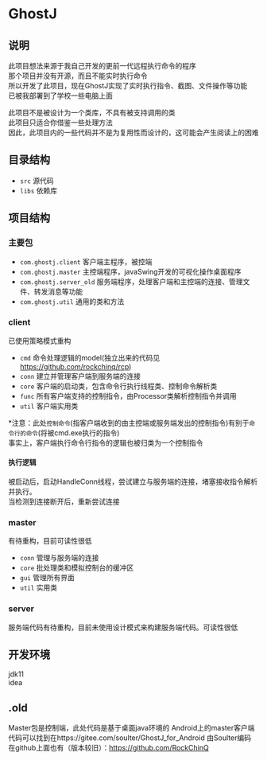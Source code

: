 # GhostJ

## 说明
此项目想法来源于我自己开发的更前一代远程执行命令的程序  
那个项目并没有开源，而且不能实时执行命令  
所以开发了此项目，现在GhostJ实现了实时执行指令、截图、文件操作等功能  
已被我部署到了学校一些电脑上面

此项目不是被设计为一个类库，不具有被支持调用的类  
此项目只适合你借鉴一些处理方法  
因此，此项目内的一些代码并不是为复用性而设计的，这可能会产生阅读上的困难

## 目录结构
- `src` 源代码
- `libs` 依赖库

## 项目结构

### 主要包

- `com.ghostj.client` 客户端主程序，被控端
- `com.ghostj.master` 主控端程序，javaSwing开发的可视化操作桌面程序
- `com.ghostj.server_old` 服务端程序，处理客户端和主控端的连接、管理文件、转发消息等功能
- `com.ghostj.util` 通用的类和方法

### client

已使用策略模式重构

- `cmd` 命令处理逻辑的model(独立出来的代码见 https://github.com/rockchinq/rcp)
- `conn` 建立并管理客户端到服务端的连接
- `core` 客户端的启动类，包含命令行执行线程类、控制命令解析类
- `func` 所有客户端支持的控制指令，由Processor类解析控制指令并调用
- `util` 客户端实用类

*注意：此处`控制命令`(指客户端收到的由主控端或服务端发出的控制指令)有别于`命令行的命令`(将被cmd.exe执行的指令)  
      事实上，客户端执行命令行指令的逻辑也被归类为一个控制指令

#### 执行逻辑
被启动后，启动HandleConn线程，尝试建立与服务端的连接，堵塞接收指令解析并执行。  
当检测到连接断开后，重新尝试连接

### master

有待重构，目前可读性很低

- `conn` 管理与服务端的连接
- `core` 批处理类和模拟控制台的缓冲区
- `gui` 管理所有界面
- `util` 实用类

### server

服务端代码有待重构，目前未使用设计模式来构建服务端代码。可读性很低

## 开发环境
jdk11  
idea

## .old
Master包是控制端，此处代码是基于桌面java环境的
Android上的master客户端代码可以找到在https://gitee.com/soulter/GhostJ_for_Android
由Soulter编码
在github上面也有（版本较旧）：https://github.com/RockChinQ